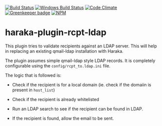 [![Build Status][ci-img]][ci-url]
[![Windows Build Status][ci-win-img]][ci-win-url]
[![Code Climate][clim-img]][clim-url]
[![Greenkeeper badge][gk-img]][gk-url]
[![NPM][npm-img]][npm-url]

# haraka-plugin-rcpt-ldap

This plugin tries to validate recipients against an LDAP server. This will help
in replacing an existing qmail-ldap installation with Haraka.

The plugin assumes simple qmail-ldap style LDAP records. It is completely
configurable using the `config/rcpt_to.ldap.ini` file.

The logic that is followed is:

  * Check if the recipient is for a local domain (ie. check if the domaiin is
    present in `host_list`)

  * Check if the recipient is already whitelisted

  * Run an LDAP search to see if the recipient can be found in LDAP.

  * If the recipient is found, allow the email to be sent.



<!-- leave these buried at the bottom of the document -->
[ci-img]: https://travis-ci.org/haraka/haraka-plugin-rcpt-ldap.svg
[ci-url]: https://travis-ci.org/haraka/haraka-plugin-rcpt-ldap
[ci-win-img]: https://ci.appveyor.com/api/projects/status/nqbiggwh5v1bilfu?svg=true
[ci-win-url]: https://ci.appveyor.com/project/msimerson/haraka-plugin-rcpt-ldap
[cov-img]: https://codecov.io/github/haraka/haraka-plugin-rcpt-ldap/coverage.svg
[cov-url]: https://codecov.io/github/haraka/haraka-plugin-rcpt-ldap
[clim-img]: https://codeclimate.com/github/haraka/haraka-plugin-rcpt-ldap/badges/gpa.svg
[clim-url]: https://codeclimate.com/github/haraka/haraka-plugin-rcpt-ldap
[gk-img]: https://badges.greenkeeper.io/haraka/haraka-plugin-rcpt-ldap.svg
[gk-url]: https://greenkeeper.io/
[npm-img]: https://nodei.co/npm/haraka-plugin-rcpt-ldap.png
[npm-url]: https://www.npmjs.com/package/haraka-plugin-rcpt-ldap
